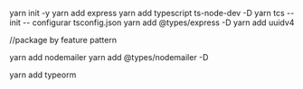 yarn init -y
yarn add express
yarn add typescript ts-node-dev -D
yarn tcs --init
-- configurar tsconfig.json
yarn add @types/express -D
yarn add uuidv4

//package by feature pattern

yarn add nodemailer
yarn add @types/nodemailer -D

yarn add typeorm
